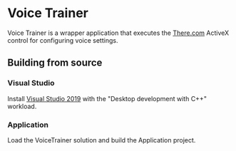 # Voice Trainer

Voice Trainer is a wrapper application that executes the [There.com](https://www.there.com/) ActiveX control for configuring voice settings.

## Building from source

### Visual Studio

Install [Visual Studio 2019](https://visualstudio.microsoft.com/vs/) with the "Desktop development with C++" workload.

### Application

Load the VoiceTrainer solution and build the Application project.